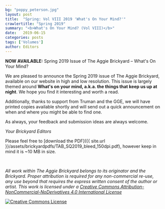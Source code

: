 ```yaml
---
bg: "poppy_peterson.jpg"
layout: post
title:  "Spring: Vol VIII 2019 'What's On Your Mind?'"
crawlertitle: "Spring 2019"
summary: "<b>What's On Your Mind? (Vol VIII)</b>"
date:   2019-06-15
categories: posts
tags: ['Volumes']
author: Editors
---
```


**NOW AVAILABLE:** Spring 2019 Issue of The Aggie Brickyard – What's On Your Mind?

We are pleased to announce the Spring 2019 issue of The Aggie Brickyard, available on our website in high and low resolution. This issue is largely themed around **What's on your mind, a.k.a. the things that keep us up at night**. We hope you find it interesting and worth a read.

Additionally, thanks to support from Truman and the GGE, we will have printed copies available shortly and will send out a quick announcement on when and where you might be able to find one.

As always, your feedback and submission ideas are always welcome.

*Your Brickyard Editors*

Please feel free to [download the PDF]({{ site.url }}/assets/brickyardpdfs/TAB_SQ2019_bleed_150dpi.pdf), however keep in mind it is ~10 MB in size.

<br>

<object style="width: 100%; height: 820px" data="/assets/brickyardpdfs/TAB_SQ2019_bleed_150dpi.pdf" type="application/pdf"></object>

*All work within The Aggie Brickyard belongs to its originator and the Brickyard. Proper attribution is required for any non-commercial re-use, any use beyond that requires the express written consent of the author or artist. This <span xmlns:dct="http://purl.org/dc/terms/" href="http://purl.org/dc/dcmitype/Text" rel="dct:type">work</span> is licensed under a <a rel="license" href="http://creativecommons.org/licenses/by-nc-nd/4.0/">Creative Commons Attribution-NonCommercial-NoDerivatives 4.0 International License</a>*

<a rel="license" href="http://creativecommons.org/licenses/by-nc-nd/4.0/"><img alt="Creative Commons License" style="border-width:0" src="https://i.creativecommons.org/l/by-nc-nd/4.0/88x31.png" /></a><br />
